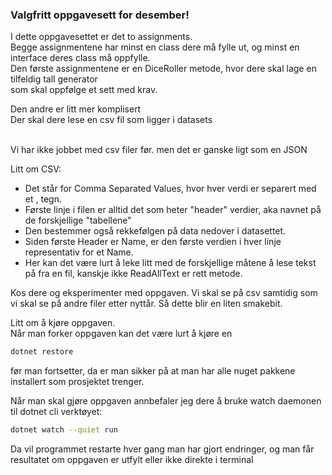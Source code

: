 ### Valgfritt oppgavesett for desember!

I dette oppgavesettet er det to assignments. <br>
Begge assignmentene har minst en class dere må fylle ut, og minst en interface deres class må oppfylle. <br>
Den første assignmentene er en DiceRoller metode, hvor dere skal lage en tilfeldig tall generator<br>
som skal oppfølge et sett med krav.<br>

Den andre er litt mer komplisert<br>
Der skal dere lese en csv fil som ligger i datasets<br>

<br>
Vi har ikke jobbet med csv filer før. men det er ganske ligt som en JSON<br>

Litt om CSV:<br>

- Det står for Comma Separated Values, hvor hver verdi er separert med et , tegn.
- Første linje i filen er alltid det som heter "header" verdier, aka navnet på de forskjellige "tabellene"
- Den bestemmer også rekkefølgen på data nedover i datasettet.
- Siden første Header er Name, er den første verdien i hver linje representativ for et Name.
- Her kan det være lurt å leke litt med de forskjellige måtene å lese tekst på fra en fil, kanskje ikke ReadAllText er rett metode.

Kos dere og eksperimenter med oppgaven. Vi skal se på csv samtidig som vi skal se på andre filer etter nyttår. Så dette blir en liten smakebit. <br>

Litt om å kjøre oppgaven.<br>
Når man forker oppgaven kan det være lurt å kjøre en <br>

```bash
dotnet restore
```

før man fortsetter, da er man sikker på at man har alle nuget pakkene installert som prosjektet trenger.<br>

Når man skal gjøre oppgaven annbefaler jeg dere å bruke watch daemonen til dotnet cli verktøyet:<br>

```bash
dotnet watch --quiet run
```

Da vil programmet restarte hver gang man har gjort endringer, og man får resultatet om oppgaven er utfylt eller ikke direkte i terminal <br>
